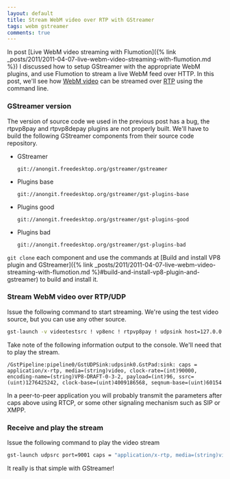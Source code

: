 ```yaml
---
layout: default
title: Stream WebM video over RTP with GStreamer
tags: webm gstreamer
comments: true
---
```


In post [Live WebM video streaming with Flumotion]({% link _posts/2011/2011-04-07-live-webm-video-streaming-with-flumotion.md %}) I discussed how to setup GStreamer with the appropriate WebM plugins, and use Flumotion to stream a live WebM feed over HTTP. In this post, we'll see how [WebM video](http://tools.ietf.org/html/draft-westin-payload-vp8-00) can be streamed over [RTP](http://www.ietf.org/rfc/rfc3550.txt) using the command line.

### GStreamer version

The version of source code we used in the previous post has a bug, the rtpvp8pay and rtpvp8depay plugins are not properly built. We'll have to build the following GStreamer components from their source code repository.

* GStreamer

    `git://anongit.freedesktop.org/gstreamer/gstreamer`

* Plugins base

    `git://anongit.freedesktop.org/gstreamer/gst-plugins-base`

* Plugins good

    `git://anongit.freedesktop.org/gstreamer/gst-plugins-good`

* Plugins bad

    `git://anongit.freedesktop.org/gstreamer/gst-plugins-bad`

`git clone` each component and use the commands at [Build and install VP8 plugin and GStreamer]({% link _posts/2011/2011-04-07-live-webm-video-streaming-with-flumotion.md %}#build-and-install-vp8-plugin-and-gstreamer) to build and install it.

### Stream WebM video over RTP/UDP

Issue the following command to start streaming. We're using the test video source, but you can use any other source.

```bash
gst-launch -v videotestsrc ! vp8enc ! rtpvp8pay ! udpsink host=127.0.0.1 port=9001
```

Take note of the following information output to the console. We'll need that to play the stream.

```text
/GstPipeline:pipeline0/GstUDPSink:udpsink0.GstPad:sink: caps = application/x-rtp, media=(string)video, clock-rate=(int)90000, encoding-name=(string)VP8-DRAFT-0-3-2, payload=(int)96, ssrc=(uint)1276425242, clock-base=(uint)4009186568, seqnum-base=(uint)60154
```

In a peer-to-peer application you will probably transmit the parameters after caps above using RTCP, or some other signaling mechanism such as SIP or XMPP.

### Receive and play the stream

Issue the following command to play the video stream

```bash
gst-launch udpsrc port=9001 caps = "application/x-rtp, media=(string)video, clock-rate=(int)90000, encoding-name=(string)VP8-DRAFT-0-3-2, payload=(int)96, ssrc=(uint)1276425242, clock-base=(uint)4009186568, seqnum-base=(uint)60154" ! rtpvp8depay ! vp8dec ! ffmpegcolorspace ! autovideosink
```

It really is that simple with GStreamer!
